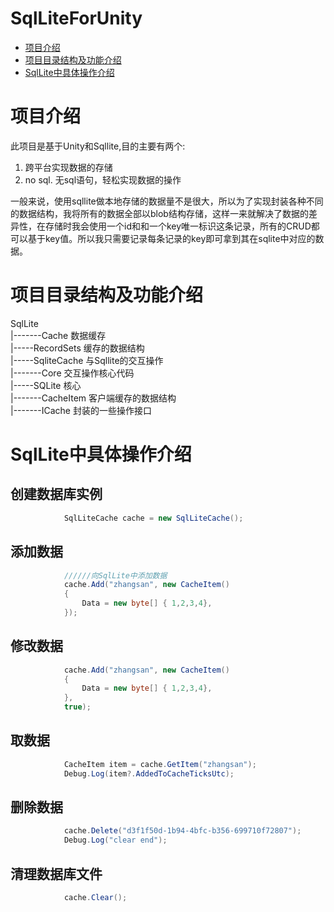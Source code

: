# SqlLiteForUnity

- [项目介绍](#项目介绍)
- [项目目录结构及功能介绍](#项目目录结构及功能介绍)
- [SqlLite中具体操作介绍](#SqlLite中具体操作介绍)


# 项目介绍
此项目是基于Unity和Sqllite,目的主要有两个:
1. 跨平台实现数据的存储
2. no sql. 无sql语句，轻松实现数据的操作

一般来说，使用sqllite做本地存储的数据量不是很大，所以为了实现封装各种不同的数据结构，我将所有的数据全部以blob结构存储，这样一来就解决了数据的差异性，在存储时我会使用一个id和和一个key唯一标识这条记录，所有的CRUD都可以基于key值。所以我只需要记录每条记录的key即可拿到其在sqlite中对应的数据。

# 项目目录结构及功能介绍
SqlLite  
|-------Cache	数据缓存  
        |-----RecordSets	缓存的数据结构  
        |-----SqliteCache	与Sqllite的交互操作  
|-------Core	交互操作核心代码  
		|-----SQLite	核心  
|-------CacheItem	客户端缓存的数据结构  
|-------ICache	封装的一些操作接口  

# SqlLite中具体操作介绍

## 创建数据库实例
``` csharp
            SqlLiteCache cache = new SqlLiteCache();
```

## 添加数据
``` csharp
            //////向SqlLite中添加数据
            cache.Add("zhangsan", new CacheItem()
            {
                Data = new byte[] { 1,2,3,4},
            });
```

## 修改数据
``` csharp
            cache.Add("zhangsan", new CacheItem()
            {
                Data = new byte[] { 1,2,3,4},
            },
            true);
```

## 取数据
``` csharp
            CacheItem item = cache.GetItem("zhangsan");
            Debug.Log(item?.AddedToCacheTicksUtc);
```

## 删除数据
``` csharp
            cache.Delete("d3f1f50d-1b94-4bfc-b356-699710f72807");
            Debug.Log("clear end");
```

## 清理数据库文件
``` csharp
            cache.Clear();
```